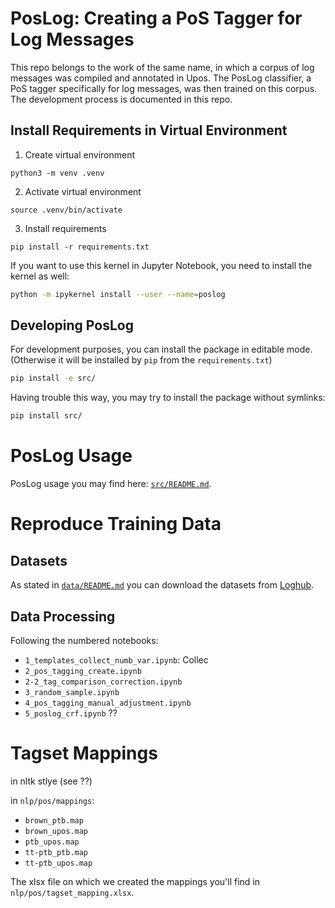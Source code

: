 # PosLog: Creating a PoS Tagger for Log Messages

This repo belongs to the work of the same name, in which a corpus of log messages was compiled and annotated in Upos. 
The PosLog classifier, a PoS tagger specifically for log messages, was then trained on this corpus.
The development process is documented in this repo.

## Install Requirements in Virtual Environment
1. Create virtual environment
```
python3 -m venv .venv
```
2. Activate virtual environment
```
source .venv/bin/activate
```
3. Install requirements
```
pip install -r requirements.txt
```

If you want to use this kernel in Jupyter Notebook, you need to install the kernel as well:
```bash
python -m ipykernel install --user --name=poslog
```

## Developing PosLog

For development purposes, you can install the package in editable mode. 
(Otherwise it will be installed by `pip` from the `requirements.txt`)
```bash
pip install -e src/
```

Having trouble this way, you may try to install the package without symlinks:
```bash
pip install src/
```

# PosLog Usage
PosLog usage you may find here: [`src/README.md`](/src/README.md).


# Reproduce Training Data 

## Datasets 
As stated in [`data/README.md`](/data/README.md) you can download the datasets from [Loghub](https://github.com/logpai/loghub).


## Data Processing
Following the numbered notebooks:
- `1_templates_collect_numb_var.ipynb`:
    Collec
- `2_pos_tagging_create.ipynb`
- `2-2_tag_comparison_correction.ipynb`
- `3_random_sample.ipynb`
- `4_pos_tagging_manual_adjustment.ipynb`
- `5_poslog_crf.ipynb` ??



# Tagset Mappings

in nltk stlye (see ??)

in `nlp/pos/mappings`:
- `brown_ptb.map`
- `brown_upos.map`
- `ptb_upos.map`
- `tt-ptb_ptb.map`
- `tt-ptb_upos.map`

The xlsx file on which we created the mappings you'll find in `nlp/pos/tagset_mapping.xlsx`.
